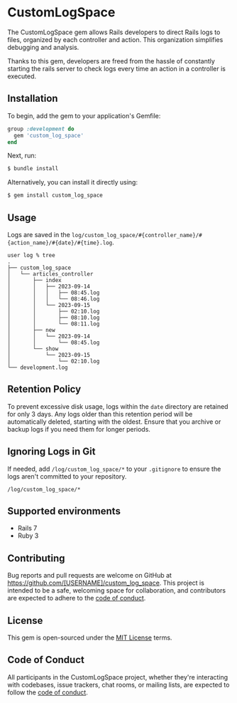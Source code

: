 # CustomLogSpace

The CustomLogSpace gem allows Rails developers to direct Rails logs to files, organized by each controller and action. This organization simplifies debugging and analysis.

Thanks to this gem, developers are freed from the hassle of constantly starting the rails server to check logs every time an action in a controller is executed.

## Installation

To begin, add the gem to your application's Gemfile:

```ruby
group :development do
  gem 'custom_log_space'
end
```

Next, run:

```bash
$ bundle install
```

Alternatively, you can install it directly using:

```bash
$ gem install custom_log_space
```

## Usage
Logs are saved in the `log/custom_log_space/#{controller_name}/#{action_name}/#{date}/#{time}.log`.

```
user log % tree
.
├── custom_log_space
│   └── articles_controller
│       ├── index
│       │   ├── 2023-09-14
│       │   │   ├── 08:45.log
│       │   │   └── 08:46.log
│       │   └── 2023-09-15
│       │       ├── 02:10.log
│       │       ├── 08:10.log
│       │       └── 08:11.log
│       ├── new
│       │   └── 2023-09-14
│       │       └── 08:45.log
│       └── show
│           └── 2023-09-15
│               └── 02:10.log
└── development.log
```

## Retention Policy

To prevent excessive disk usage, logs within the `date` directory are retained for only 3 days. Any logs older than this retention period will be automatically deleted, starting with the oldest. Ensure that you archive or backup logs if you need them for longer periods.

## Ignoring Logs in Git
If needed, add `/log/custom_log_space/*` to your `.gitignore` to ensure the logs aren't committed to your repository.
```
/log/custom_log_space/*
```

## Supported environments
- Rails 7
- Ruby 3

## Contributing

Bug reports and pull requests are welcome on GitHub at https://github.com/[USERNAME]/custom_log_space. This project is intended to be a safe, welcoming space for collaboration, and contributors are expected to adhere to the [code of conduct](https://github.com/[USERNAME]/custom_log_space/blob/main/CODE_OF_CONDUCT.md).

## License

This gem is open-sourced under the [MIT License](https://opensource.org/licenses/MIT) terms.

## Code of Conduct

All participants in the CustomLogSpace project, whether they're interacting with codebases, issue trackers, chat rooms, or mailing lists, are expected to follow the [code of conduct](https://github.com/nishikawa1031/custom_logger/blob/main/CODE_OF_CONDUCT.md).
